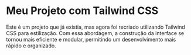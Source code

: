 # Meu Projeto com Tailwind CSS
Este é um projeto que já existia, mas agora foi recriado utilizando Tailwind CSS para estilização. Com essa abordagem, a construção da interface se tornou mais eficiente e modular, permitindo um desenvolvimento mais rápido e organizado.
